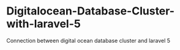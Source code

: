 # Digitalocean-Database-Cluster-with-laravel-5
Connection between digital ocean database cluster and laravel 5

